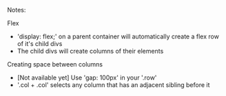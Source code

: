 Notes:

Flex
- 'display: flex;' on a parent container will automatically create a flex row of it's child divs
- The child divs will create columns of their elements

Creating space between columns
- [Not available yet] Use 'gap: 100px' in your '.row'
- '.col + .col' selects any column that has an adjacent sibling before it